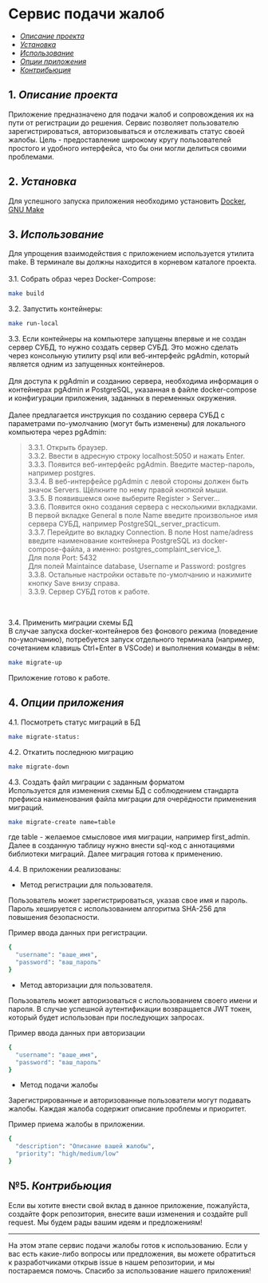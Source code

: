 # Сервис подачи жалоб



- [*Описание проекта*](#описание_проекта)
- [*Установка*](#установка)
- [*Использование*](#использование)
- [*Опции приложения*](#опции_приложения)
- [*Контрибьюция*](#контрибьюция)


## 1. *Описание проекта*
Приложение предназначено для подачи жалоб и сопровождения их на пути от регистрации до решения. Сервис позволяет пользователю зарегистрироваться, авторизовываться и отслеживать статус своей жалобы. 
Цель - предоставление широкому кругу пользователей простого и удобного интерфейса, что бы они могли делиться своими проблемами. 

## 2. *Установка*
Для успешного запуска приложения необходимо установить [Docker](https://www.docker.com/), [GNU Make](https://www.gnu.org/software/make/)

## 3. *Использование*
Для упрощения взаимодействия с приложением используется утилита make. В терминале вы должны находится в корневом каталоге проекта.<br><br>
3.1. Собрать образ через Docker-Compose:
```bash
make build
```
3.2. Запустить контейнеры:
```bash
make run-local
```
3.3. Если контейнеры на компьютере запущены впервые и не создан сервер СУБД, то нужно создать сервер СУБД. Это можно сделать через консольную утилиту psql или веб-интерфейс pgAdmin, который является одним из запущенных контейнеров.<br><br>
Для доступа к pgAdmin и созданию сервера, необходима информация о контейнерах pgAdmin и PostgreSQL, указанная в файле docker-compose и конфигурации приложения, заданных в переменных окружения.<br><br>
Далее предлагается инструкция по созданию сервера СУБД с параметрами по-умолчанию (могут быть изменены) для локального компьютера через pgAdmin:<br>
 
>3.3.1. Открыть браузер.<br>
3.3.2. Ввести в адресную строку localhost:5050 и нажать Enter.<br>
3.3.3. Появится веб-интерфейс pgAdmin. Введите мастер-пароль, например postgres.<br>
3.3.4. В веб-интерфейсе pgAdmin с левой стороны должен быть значок Servers. Щёлкните по нему правой кнопкой мыши.<br>
3.3.5. В появившемся окне выберите Register > Server...<br>
3.3.6. Появится окно создания сервера с несколькими вкладками. В первой вкладке General в поле Name введите произвольное имя сервера СУБД, например PostgreSQL_server_practicum.<br>
3.3.7. Перейдите во вкладку Connection. В поле Host name/adress введите наименование контейнера PostgreSQL из docker-compose-файла, а именно: postgres_complaint_service_1.<br>
Для поля Port: 5432<br>
Для полей Maintaince database, Username и Password: postgres<br>
3.3.8. Остальные настройки оставьте по-умолчанию и нажимите кнопку Save внизу справа.<br>
3.3.9. Сервер СУБД готов к работе.<br>
<br>

3.4. Применить миграции схемы БД<br>
В случае запуска docker-контейнеров без фонового режима (поведение по-умолчанию), потребуется запуск отдельного терминала (например, сочетанием клавишь Ctrl+Enter в VSCode) и выполнения команды в нём:
```bash
make migrate-up
```
Приложение готово к работе.

## 4. *Опции приложения*
4.1. Посмотреть статус миграций в БД
```bash
make migrate-status:
```
4.2. Откатить последнюю миграцию
```bash
make migrate-down
```
4.3. Создать файл миграции с заданным форматом<br>
Используется для изменения схемы БД с соблюдением стандарта префикса наименования файла миграции для очерёдности применения миграций.
```bash
make migrate-create name=table
```
где table - желаемое смысловое имя миграции, например first_admin.<br>
Далее в созданную таблицу нужно внести sql-код с аннотациями библиотеки миграций. Далее миграция готова к применению.

4.4. В приложении реализованы:

 - Метод регистрации для пользователя. 

Пользователь может зарегистрироваться, указав свое имя и пароль. Пароль хешируется с использованием алгоритма SHA-256 для повышения безопасности.

Пример ввода данных при регистрации.

```bash
{
  "username": "ваше_имя",
  "password": "ваш_пароль"
}
```
- Метод авторизации для пользователя.

Пользователь может авторизоваться с использованием своего имени и пароля. В случае успешной аутентификации возвращается JWT токен, который будет использован при последующих запросах.

Пример ввода данных при авторизации

```bash
{
  "username": "ваше_имя",
  "password": "ваш_пароль"
}
```
- Метод подачи жалобы

Зарегистрированные и авторизованные пользователи могут подавать жалобы. Каждая жалоба содержит описание проблемы и приоритет.

Пример приема жалобы в приложении. 

```bash
{
  "description": "Описание вашей жалобы",
  "priority": "high/medium/low"
}
```

## №5. *Контрибьюция*
Если вы хотите внести свой вклад в данное приложение, пожалуйста, создайте форк репозитория, внесите ваши изменения и создайте pull request. Мы будем рады вашим идеям и предложениям!

______
На этом этапе сервис подачи жалобы готов к использованию. Если у вас есть какие-либо вопросы или предложения, вы можете обратиться к разработчиками открыв issue в нашем репозитории, и мы постараемся помочь. Спасибо за использование нашего приложения!

